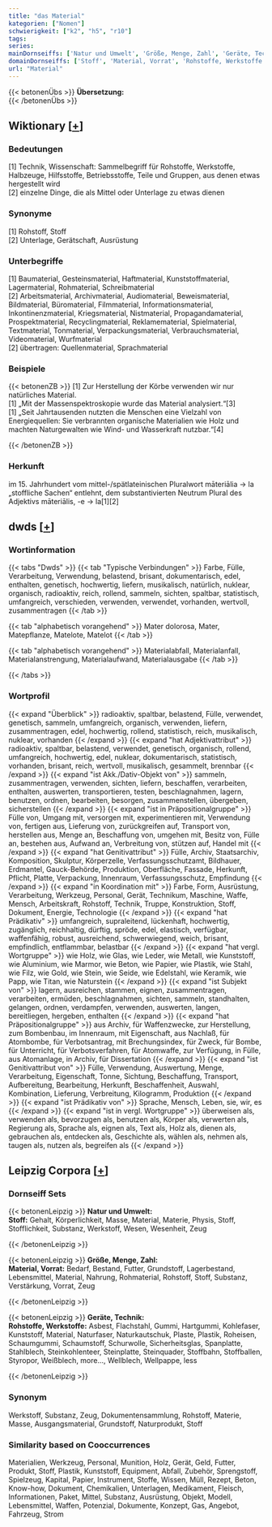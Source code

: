 ```yaml
---
title: "das Material"
kategorien: ["Nomen"]
schwierigkeit: ["k2", "h5", "r10"]
tags:
series:
mainDornseiffs: ['Natur und Umwelt', 'Größe, Menge, Zahl', 'Geräte, Technik']
domainDornseiffs: ['Stoff', 'Material, Vorrat', 'Rohstoffe, Werkstoffe']
url: "Material"
---
```


{{< betonenÜbs >}}
**Übersetzung:**  
{{< /betonenÜbs >}}

## Wiktionary [[+](https://de.wiktionary.org/wiki/Material)]

### Bedeutungen
[1] Technik, Wissenschaft: Sammelbegriff für Rohstoffe, Werkstoffe, Halbzeuge, Hilfsstoffe, Betriebsstoffe, Teile und Gruppen, aus denen etwas hergestellt wird  
[2] einzelne Dinge, die als Mittel oder Unterlage zu etwas dienen  

### Synonyme
[1] Rohstoff, Stoff  
[2] Unterlage, Gerätschaft, Ausrüstung  

### Unterbegriffe
[1] Baumaterial, Gesteinsmaterial, Haftmaterial, Kunststoffmaterial, Lagermaterial, Rohmaterial, Schreibmaterial  
[2] Arbeitsmaterial, Archivmaterial, Audiomaterial, Beweismaterial, Bildmaterial, Büromaterial, Filmmaterial, Informationsmaterial, Inkontinenzmaterial, Kriegsmaterial, Nistmaterial, Propagandamaterial, Prospektmaterial, Recyclingmaterial, Reklamematerial, Spielmaterial, Textmaterial, Tonmaterial, Verpackungsmaterial, Verbrauchsmaterial, Videomaterial, Wurfmaterial  
[2] übertragen: Quellenmaterial, Sprachmaterial  

### Beispiele
{{< betonenZB >}}
[1] Zur Herstellung der Körbe verwenden wir nur natürliches Material.  
[1] „Mit der Massenspektroskopie wurde das Material analysiert.“[3]  
[1] „Seit Jahrtausenden nutzten die Menschen eine Vielzahl von Energiequellen: Sie verbrannten organische Materialien wie Holz und machten Naturgewalten wie Wind- und Wasserkraft nutzbar.“[4]  

{{< /betonenZB >}}
### Herkunft
im 15. Jahrhundert vom mittel-/spätlateinischen Pluralwort māteriālia → la „stoffliche Sachen“ entlehnt, dem substantivierten Neutrum Plural des Adjektivs māteriālis, -e → la[1][2]  



## dwds [[+](https://www.dwds.de/wb/Material)]

### Wortinformation
{{< tabs "Dwds" >}}
{{< tab "Typische Verbindungen" >}}
Farbe, Fülle, Verarbeitung, Verwendung, belastend, brisant, dokumentarisch, edel, enthalten, genetisch, hochwertig, liefern, musikalisch, natürlich, nuklear, organisch, radioaktiv, reich, rollend, sammeln, sichten, spaltbar, statistisch, umfangreich, verschieden, verwenden, verwendet, vorhanden, wertvoll, zusammentragen
{{< /tab >}}

{{< tab "alphabetisch vorangehend" >}}
Mater dolorosa, Mater, Matepflanze, Matelote, Matelot
{{< /tab >}}

{{< tab "alphabetisch vorangehend" >}}
Materialabfall, Materialanfall, Materialanstrengung, Materialaufwand, Materialausgabe
{{< /tab >}}

{{< /tabs >}}

### Wortprofil
{{< expand "Überblick" >}} radioaktiv, spaltbar, belastend, Fülle, verwendet, genetisch, sammeln, umfangreich, organisch, verwenden, liefern, zusammentragen, edel, hochwertig, rollend, statistisch, reich, musikalisch, nuklear, vorhanden {{< /expand >}}
{{< expand "hat Adjektivattribut" >}} radioaktiv, spaltbar, belastend, verwendet, genetisch, organisch, rollend, umfangreich, hochwertig, edel, nuklear, dokumentarisch, statistisch, vorhanden, brisant, reich, wertvoll, musikalisch, gesammelt, brennbar {{< /expand >}}
{{< expand "ist Akk./Dativ-Objekt von" >}} sammeln, zusammentragen, verwenden, sichten, liefern, beschaffen, verarbeiten, enthalten, auswerten, transportieren, testen, beschlagnahmen, lagern, benutzen, ordnen, bearbeiten, besorgen, zusammenstellen, übergeben, sicherstellen {{< /expand >}}
{{< expand "ist in Präpositionalgruppe" >}} Fülle von, Umgang mit, versorgen mit, experimentieren mit, Verwendung von, fertigen aus, Lieferung von, zurückgreifen auf, Transport von, herstellen aus, Menge an, Beschaffung von, umgehen mit, Besitz von, Fülle an, bestehen aus, Aufwand an, Verbreitung von, stützen auf, Handel mit {{< /expand >}}
{{< expand "hat Genitivattribut" >}} Fülle, Archiv, Staatsarchiv, Komposition, Skulptur, Körperzelle, Verfassungsschutzamt, Bildhauer, Erdmantel, Gauck-Behörde, Produktion, Oberfläche, Fassade, Herkunft, Pflicht, Platte, Verpackung, Innenraum, Verfassungsschutz, Empfindung {{< /expand >}}
{{< expand "in Koordination mit" >}} Farbe, Form, Ausrüstung, Verarbeitung, Werkzeug, Personal, Gerät, Technikum, Maschine, Waffe, Mensch, Arbeitskraft, Rohstoff, Technik, Truppe, Konstruktion, Stoff, Dokument, Energie, Technologie {{< /expand >}}
{{< expand "hat Prädikativ" >}} umfangreich, supraleitend, lückenhaft, hochwertig, zugänglich, reichhaltig, dürftig, spröde, edel, elastisch, verfügbar, waffenfähig, robust, ausreichend, schwerwiegend, weich, brisant, empfindlich, entflammbar, belastbar {{< /expand >}}
{{< expand "hat vergl. Wortgruppe" >}} wie Holz, wie Glas, wie Leder, wie Metall, wie Kunststoff, wie Aluminium, wie Marmor, wie Beton, wie Papier, wie Plastik, wie Stahl, wie Filz, wie Gold, wie Stein, wie Seide, wie Edelstahl, wie Keramik, wie Papp, wie Titan, wie Naturstein {{< /expand >}}
{{< expand "ist Subjekt von" >}} lagern, ausreichen, stammen, eignen, zusammentragen, verarbeiten, ermüden, beschlagnahmen, sichten, sammeln, standhalten, gelangen, ordnen, verdampfen, verwenden, auswerten, langen, bereitliegen, hergeben, enthalten {{< /expand >}}
{{< expand "hat Präpositionalgruppe" >}} aus Archiv, für Waffenzwecke, zur Herstellung, zum Bombenbau, im Innenraum, mit Eigenschaft, aus Nachlaß, für Atombombe, für Verbotsantrag, mit Brechungsindex, für Zweck, für Bombe, für Unterricht, für Verbotsverfahren, für Atomwaffe, zur Verfügung, in Fülle, aus Atomanlage, in Archiv, für Dissertation {{< /expand >}}
{{< expand "ist Genitivattribut von" >}} Fülle, Verwendung, Auswertung, Menge, Verarbeitung, Eigenschaft, Tonne, Sichtung, Beschaffung, Transport, Aufbereitung, Bearbeitung, Herkunft, Beschaffenheit, Auswahl, Kombination, Lieferung, Verbreitung, Kilogramm, Produktion {{< /expand >}}
{{< expand "ist Prädikativ von" >}} Sprache, Mensch, Leben, sie, wir, es {{< /expand >}}
{{< expand "ist in vergl. Wortgruppe" >}} überweisen als, verwenden als, bevorzugen als, benutzen als, Körper als, verwerten als, Regierung als, Sprache als, eignen als, Text als, Holz als, dienen als, gebrauchen als, entdecken als, Geschichte als, wählen als, nehmen als, taugen als, nutzen als, begreifen als {{< /expand >}}

## Leipzig Corpora [[+](https://corpora.uni-leipzig.de/en/res?word=Material&corpusId=deu_newscrawl-public_2018)]

### Dornseiff Sets
{{< betonenLeipzig >}}
**Natur und Umwelt:**  
**Stoff:** Gehalt, Körperlichkeit, Masse, Material, Materie, Physis, Stoff, Stofflichkeit, Substanz, Werkstoff, Wesen, Wesenheit, Zeug  

{{< /betonenLeipzig >}}


{{< betonenLeipzig >}}
**Größe, Menge, Zahl:**  
**Material, Vorrat:** Bedarf, Bestand, Futter, Grundstoff, Lagerbestand, Lebensmittel, Material, Nahrung, Rohmaterial, Rohstoff, Stoff, Substanz, Verstärkung, Vorrat, Zeug  

{{< /betonenLeipzig >}}


{{< betonenLeipzig >}}
**Geräte, Technik:**  
**Rohstoffe, Werkstoffe:** Asbest, Flachstahl, Gummi, Hartgummi, Kohlefaser, Kunststoff, Material, Naturfaser, Naturkautschuk, Plaste, Plastik, Roheisen, Schaumgummi, Schaumstoff, Schurwolle, Sicherheitsglas, Spanplatte, Stahlblech, Steinkohlenteer, Steinplatte, Steinquader, Stoffbahn, Stoffballen, Styropor, Weißblech, more..., Wellblech, Wellpappe, less  

{{< /betonenLeipzig >}}

### Synonym
Werkstoff, Substanz, Zeug, Dokumentensammlung, Rohstoff, Materie, Masse, Ausgangsmaterial, Grundstoff, Naturprodukt, Stoff


### Similarity based on Cooccurrences
Materialien, Werkzeug, Personal, Munition, Holz, Gerät, Geld, Futter, Produkt, Stoff, Plastik, Kunststoff, Equipment, Abfall, Zubehör, Sprengstoff, Spielzeug, Kapital, Papier, Instrument, Stoffe, Wissen, Müll, Rezept, Beton, Know-how, Dokument, Chemikalien, Unterlagen, Medikament, Fleisch, Informationen, Paket, Mittel, Substanz, Ausrüstung, Objekt, Modell, Lebensmittel, Waffen, Potenzial, Dokumente, Konzept, Gas, Angebot, Fahrzeug, Strom

